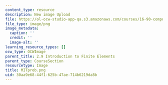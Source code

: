 ```yaml
---
content_type: resource
description: New image Upload
file: https://ol-ocw-studio-app-qa.s3.amazonaws.com/courses/16-90-computational-methods-in-aerospace-engineering-spring-2014/30aa9e6844f1625b47ae714b6219da8b_MITprob.png
file_type: image/png
image_metadata:
  caption: ''
  credit: ''
  image-alt: ''
learning_resource_types: []
ocw_type: OCWImage
parent_title: 2.9 Introduction to Finite Elements
parent_type: CourseSection
resourcetype: Image
title: MITprob.png
uid: 30aa9e68-44f1-625b-47ae-714b6219da8b
---
```

